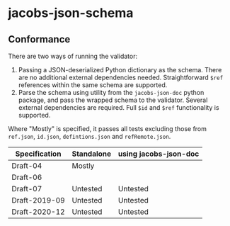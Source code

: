 # jacobs-json-schema

## Conformance

There are two ways of running the validator: 
1. Passing a JSON-deserialized Python dictionary as the schema.  There are no additional external dependencies needed.  Straightforward `$ref` references within the same schema are supported.
2. Parse the schema using utility from the `jacobs-json-doc` python package, and pass the wrapped schema to the validator.  Several external dependencies are required.  Full `$id` and `$ref` functionality is supported.

Where "Mostly" is specified, it passes all tests excluding those from `ref.json`, `id.json`, `defintions.json` and `refRemote.json`.  

| Specification | Standalone | using jacobs-json-doc |
|---------------|------------|-----------------------|
| Draft-04      | Mostly     |                       |
| Draft-06      |            |                       |
| Draft-07      | Untested   | Untested              |
| Draft-2019-09 | Untested   | Untested              |
| Draft-2020-12 | Untested   | Untested              |